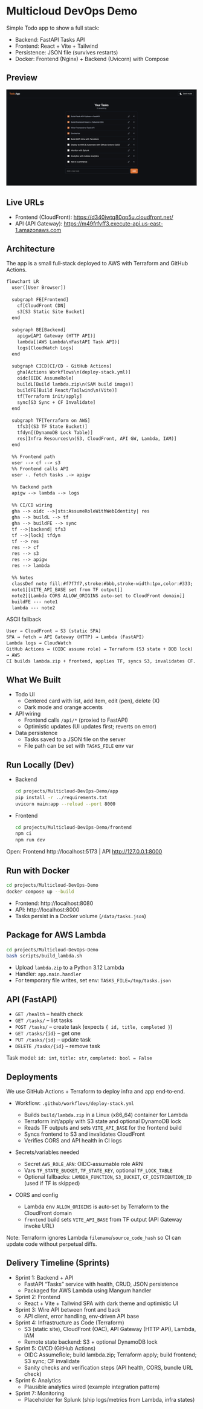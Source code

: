 # Multicloud DevOps Demo

Simple Todo app to show a full stack:

- Backend: FastAPI Tasks API
- Frontend: React + Vite + Tailwind
- Persistence: JSON file (survives restarts)
- Docker: Frontend (Nginx) + Backend (Uvicorn) with Compose

## Preview

<img src="docs/todo-app.png" alt="Todo App UI" />

## Live URLs

- Frontend (CloudFront): https://d340jwtq80qp5u.cloudfront.net/
- API (API Gateway): https://m49frfvff3.execute-api.us-east-1.amazonaws.com

## Architecture

The app is a small full‑stack deployed to AWS with Terraform and GitHub Actions.

```mermaid
flowchart LR
  user([User Browser])

  subgraph FE[Frontend]
    cf[CloudFront CDN]
    s3[S3 Static Site Bucket]
  end

  subgraph BE[Backend]
    apigw[API Gateway (HTTP API)]
    lambda[(AWS Lambda\nFastAPI Task API)]
    logs[CloudWatch Logs]
  end

  subgraph CICD[CI/CD - GitHub Actions]
    gha[Actions Workflows\n(deploy-stack.yml)]
    oidc[OIDC AssumeRole]
    buildL[Build lambda.zip\n(SAM build image)]
    buildFE[Build React/Tailwind\n(Vite)]
    tf[Terraform init/apply]
    sync[S3 Sync + CF Invalidate]
  end

  subgraph TF[Terraform on AWS]
    tfs3[(S3 TF State Bucket)]
    tfdyn[(DynamoDB Lock Table)]
    res[Infra Resources\n(S3, CloudFront, API GW, Lambda, IAM)]
  end

  %% Frontend path
  user --> cf --> s3
  %% Frontend calls API
  user -. fetch tasks .-> apigw

  %% Backend path
  apigw --> lambda --> logs

  %% CI/CD wiring
  gha --> oidc -->|sts:AssumeRoleWithWebIdentity| res
  gha --> buildL --> tf
  gha --> buildFE --> sync
  tf -->|backend| tfs3
  tf -->|lock| tfdyn
  tf --> res
  res --> cf
  res --> s3
  res --> apigw
  res --> lambda

  %% Notes
  classDef note fill:#f7f7f7,stroke:#bbb,stroke-width:1px,color:#333;
  note1[[VITE_API_BASE set from TF output]]
  note2[[Lambda CORS ALLOW_ORIGINS auto-set to CloudFront domain]]
  buildFE --- note1
  lambda --- note2
```

ASCII fallback

```
User → CloudFront → S3 (static SPA)
SPA → fetch → API Gateway (HTTP) → Lambda (FastAPI)
Lambda logs → CloudWatch
GitHub Actions → (OIDC assume role) → Terraform (S3 state + DDB lock) → AWS
CI builds lambda.zip + frontend, applies TF, syncs S3, invalidates CF.
```

## What We Built

- Todo UI
  - Centered card with list, add item, edit (pen), delete (X)
  - Dark mode and orange accents
- API wiring
  - Frontend calls `/api/*` (proxied to FastAPI)
  - Optimistic updates (UI updates first; reverts on error)
- Data persistence
  - Tasks saved to a JSON file on the server
  - File path can be set with `TASKS_FILE` env var

## Run Locally (Dev)

- Backend
  ```bash
  cd projects/Multicloud-DevOps-Demo/app
  pip install -r ../requirements.txt
  uvicorn main:app --reload --port 8000
  ```

- Frontend
  ```bash
  cd projects/Multicloud-DevOps-Demo/frontend
  npm ci
  npm run dev
  ```

Open: Frontend http://localhost:5173  |  API http://127.0.0.1:8000

## Run with Docker

```bash
cd projects/Multicloud-DevOps-Demo
docker compose up --build
```

- Frontend: http://localhost:8080
- API: http://localhost:8000
- Tasks persist in a Docker volume (`/data/tasks.json`)

## Package for AWS Lambda

```bash
cd projects/Multicloud-DevOps-Demo
bash scripts/build_lambda.sh
```

- Upload `lambda.zip` to a Python 3.12 Lambda
- Handler: `app.main.handler`
- For temporary file writes, set env: `TASKS_FILE=/tmp/tasks.json`

## API (FastAPI)

- `GET /health` – health check
- `GET /tasks/` – list tasks
- `POST /tasks/` – create task (expects `{ id, title, completed }`)
- `GET /tasks/{id}` – get one
- `PUT /tasks/{id}` – update task
- `DELETE /tasks/{id}` – remove task

Task model: `id: int`, `title: str`, `completed: bool = False`

## Deployments

We use GitHub Actions + Terraform to deploy infra and app end‑to‑end.

- Workflow: `.github/workflows/deploy-stack.yml`
  - Builds `build/lambda.zip` in a Linux (x86_64) container for Lambda
  - Terraform init/apply with S3 state and optional DynamoDB lock
  - Reads TF outputs and sets `VITE_API_BASE` for the frontend build
  - Syncs frontend to S3 and invalidates CloudFront
  - Verifies CORS and API health in CI logs

- Secrets/variables needed
  - Secret `AWS_ROLE_ARN`: OIDC‑assumable role ARN
  - Vars `TF_STATE_BUCKET`, `TF_STATE_KEY`, optional `TF_LOCK_TABLE`
  - Optional fallbacks: `LAMBDA_FUNCTION`, `S3_BUCKET`, `CF_DISTRIBUTION_ID` (used if TF is skipped)

- CORS and config
  - Lambda env `ALLOW_ORIGINS` is auto‑set by Terraform to the CloudFront domain
  - `frontend` build sets `VITE_API_BASE` from TF output (API Gateway invoke URL)

Note: Terraform ignores Lambda `filename`/`source_code_hash` so CI can update code without perpetual diffs.

## Delivery Timeline (Sprints)

- Sprint 1: Backend + API
  - FastAPI “Tasks” service with health, CRUD, JSON persistence
  - Packaged for AWS Lambda using Mangum handler
- Sprint 2: Frontend
  - React + Vite + Tailwind SPA with dark theme and optimistic UI
- Sprint 3: Wire API between front and back
  - API client, error handling, env‑driven API base
- Sprint 4: Infrastructure as Code (Terraform)
  - S3 (static site), CloudFront (OAC), API Gateway (HTTP API), Lambda, IAM
  - Remote state backend: S3 + optional DynamoDB lock
- Sprint 5: CI/CD (GitHub Actions)
  - OIDC AssumeRole; build lambda.zip; Terraform apply; build frontend; S3 sync; CF invalidate
  - Sanity checks and verification steps (API health, CORS, bundle URL check)
- Sprint 6: Analytics
  - Plausible analytics wired (example integration pattern)
- Sprint 7: Monitoring
  - Placeholder for Splunk (ship logs/metrics from Lambda, infra states)
